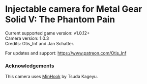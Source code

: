 Injectable camera for Metal Gear Solid V: The Phantom Pain
============================

Current supported game version: v1.0.12+  
Camera version: 1.0.3  
Credits: Otis_Inf and Jan Schatter.

For updates and support: https://www.patreon.com/Otis_Inf


### Acknowledgements
This camera uses [MinHook](https://github.com/TsudaKageyu/minhook) by Tsuda Kageyu.
